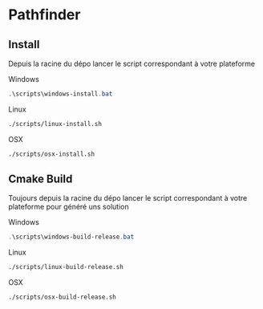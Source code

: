 # Pathfinder

## Install

Depuis la racine du dépo lancer le script correspondant à votre plateforme

Windows
```ps1
.\scripts\windows-install.bat
```

Linux
```sh
./scripts/linux-install.sh
```

OSX
```sh
./scripts/osx-install.sh
```

## Cmake Build

Toujours depuis la racine du dépo lancer le script correspondant à votre plateforme pour généré uns solution

Windows
```ps1
.\scripts\windows-build-release.bat
```

Linux
```sh
./scripts/linux-build-release.sh
```

OSX
```sh
./scripts/osx-build-release.sh
```
